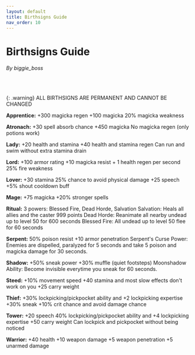 ```yaml
---
layout: default
title: Birthsigns Guide
nav_order: 10
---
```

# Birthsigns Guide
###### By biggie_boss

<br>

{: .warning}
ALL BIRTHSIGNS ARE PERMANENT AND CANNOT BE CHANGED

**Apprentice:**
+300 magicka regen
+100 magicka
20% magicka weakness

**Atronach:**
+30 spell absorb chance
+450 magicka
No magicka regen (only potions work)

**Lady:**
+20 health and stamina
+40 health and stamina regen
Can run and swim without extra stamina drain

**Lord:**
+100 armor rating
+10 magicka resist + 1 health regen per second
25% fire weakness

**Lover:**
+30 stamina
25% chance to avoid physical damage
+25 speech
+5% shout cooldown buff

**Mage:**
+75 magicka
+20% stronger spells

**Ritual:**
3 powers: Blessed Fire, Dead Horde, Salvation
Salvation: Heals all allies and the caster 999 points
Dead Horde: Reanimate all nearby undead up to level 50 for 600 seconds
Blessed Fire: All undead up to level 50 flee for 60 seconds

**Serpent:**
50% poison resist
+10 armor penetration
Serpent's Curse Power: Enemies are dispelled, paralyzed for 5 seconds and take 5 poison and magicka damage for 30 seconds. 

**Shadow:**
+50% sneak power
+30% muffle (quiet footsteps)
Moonshadow Ability: Become invisible everytime you sneak for 60 seconds.

**Steed:**
+10% movement speed
+40 stamina and most slow effects don't work on you
+25 carry weight

**Thief:**
+30% lockpicking/pickpocket ability and +2 lockpicking expertise
+30% sneak
+10% crit chance and avoid damage chance

**Tower:**
+20 speech
40% lockpicking/pickpocket ability and +4 lockpicking expertise
+50 carry weight
Can lockpick and pickpocket without being noticed

**Warrior:**
+40 health
+10 weapon damage
+5 weapon penetration
+5 unarmed damage